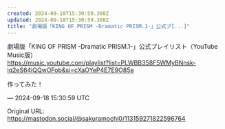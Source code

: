 ```yaml
---
created: 2024-09-18T15:30:59.308Z
updated: 2024-09-18T15:30:59.308Z
title: "劇場版「KING OF PRISM -Dramatic PRISM.1-」公式プ[...]"
---
```


<p>劇場版「KING OF PRISM -Dramatic PRISM.1-」公式プレイリスト（YouTube Music版）<br /><a href="https://music.youtube.com/playlist?list=PLWBB358F5WMyBNnsk-iq2eS64iQQwOFob&amp;si=cXaOYeP4E7E9O85e" target="_blank" rel="nofollow noopener" translate="no"><span class="invisible">https://</span><span class="ellipsis">music.youtube.com/playlist?lis</span><span class="invisible">t=PLWBB358F5WMyBNnsk-iq2eS64iQQwOFob&amp;si=cXaOYeP4E7E9O85e</span></a></p><p>作ってみた！</p>

&mdash; 2024-09-18 15:30:59 UTC

Original URL: https://mastodon.social/@sakuramochi0/113159271822596764
